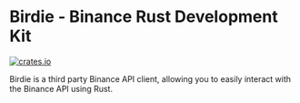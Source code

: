 # Birdie - Binance Rust Development Kit

[![crates.io](https://img.shields.io/crates/v/birdie.svg)](https://crates.io/crates/birdie)

Birdie is a third party Binance API client, allowing you to easily interact with the Binance API using Rust.

